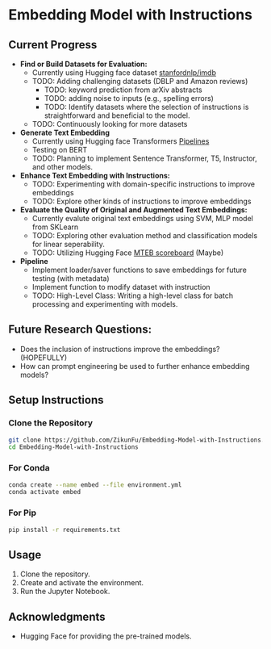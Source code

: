 
# Embedding Model with Instructions

## Current Progress

- **Find or Build Datasets for Evaluation:**
    - Currently using Hugging face dataset [stanfordnlp/imdb](https://huggingface.co/datasets/stanfordnlp/imdb)
    - TODO: Adding challenging datasets (DBLP and Amazon reviews)
        - TODO: keyword prediction from arXiv abstracts
        - TODO: adding noise to inputs (e.g., spelling errors)
        - TODO: Identify datasets where the selection of instructions is straightforward and beneficial to the model.
    - TODO: Continuously looking for more datasets
- **Generate Text Embedding**
    - Currently using Hugging face Transformers [Pipelines](https://huggingface.co/docs/transformers/main_classes/pipelines)
    - Testing on BERT
    - TODO: Planning to implement Sentence Transformer, T5, Instructor, and other models.
- **Enhance Text Embedding with Instructions:**
    - TODO: Experimenting with domain-specific instructions to improve embeddings
    - TODO: Explore other kinds of instructions to improve embeddings
- **Evaluate the Quality of Original and Augmented Text Embeddings:**
    - Currently evalute original text embeddings using SVM, MLP model from SKLearn
    - TODO: Exploring other evaluation method and classification models for linear seperability.
    - TODO: Utilizing Hugging Face [MTEB scoreboard](https://github.com/embeddings-benchmark/mteb) (Maybe)
- **Pipeline**
    - Implement loader/saver functions to save embeddings for future testing (with metadata)
    - Implement function to modify dataset with instruction
    - TODO: High-Level Class: Writing a high-level class for batch processing and experimenting with models.

## Future Research Questions:
- Does the inclusion of instructions improve the embeddings? (HOPEFULLY)
- How can prompt engineering be used to further enhance embedding models?

## Setup Instructions

### Clone the Repository

```bash
git clone https://github.com/ZikunFu/Embedding-Model-with-Instructions.git
cd Embedding-Model-with-Instructions
```

### For Conda

```bash
conda create --name embed --file environment.yml
conda activate embed
```

### For Pip

```bash
pip install -r requirements.txt
```

## Usage

1. Clone the repository.
2. Create and activate the environment.
3. Run the Jupyter Notebook.


## Acknowledgments

- Hugging Face for providing the pre-trained models.